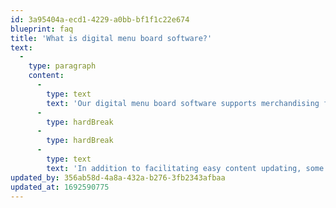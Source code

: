 ```yaml
---
id: 3a95404a-ecd1-4229-a0bb-bf1f1c22e674
blueprint: faq
title: 'What is digital menu board software?'
text:
  -
    type: paragraph
    content:
      -
        type: text
        text: 'Our digital menu board software supports merchandising for both in restaurant and drive thru experiences by enabling the content that is displayed across a restaurant’s various digital screens. '
      -
        type: hardBreak
      -
        type: hardBreak
      -
        type: text
        text: 'In addition to facilitating easy content updating, some digital menu board software programs – like our SwitchboardTM CMS solution – allows you to integrate with other systems and adapt your content dynamically based on customer behaviour and performance data.'
updated_by: 356ab58d-4a8a-432a-b276-3fb2343afbaa
updated_at: 1692590775
---
```

